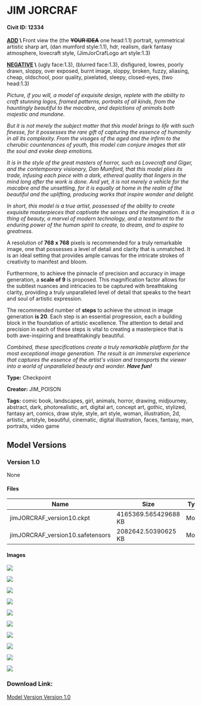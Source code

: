 # JIM JORCRAF

#### Civit ID: 12334

<p><strong><u>ADD</u> \ </strong>Front view the (the <strong><s>YOUR IDEA</s></strong> one head:1.1) portrait, symmetrical artistic sharp art, (dan mumford style:1.1), hdr, realism, dark fantasy atmosphere, lovecraft style, (JimJorCrafLogo art style:1.3)</p><p><strong><u>NEGATIVE</u> \</strong> (ugly face:1.3), (blurred face:1.3), disfigured, lowres, poorly drawn, sloppy, over exposed, burnt image, sloppy, broken, fuzzy, aliasing, cheap, oldschool, poor quality, pixelated, sleepy, closed-eyes, (two head:1.3)</p><p></p><p><em>Picture, if you will, a model of exquisite design, replete with the ability to craft stunning logos, framed patterns, portraits of all kinds, from the hauntingly beautiful to the macabre, and depictions of animals both majestic and mundane.</em></p><p><em>But it is not merely the subject matter that this model brings to life with such finesse, for it possesses the rare gift of capturing the essence of humanity in all its complexity. From the visages of the aged and the infirm to the cherubic countenances of youth, this model can conjure images that stir the soul and evoke deep emotions.</em></p><p><em>It is in the style of the great masters of horror, such as Lovecraft and Giger, and the contemporary visionary, Dan Mumford, that this model plies its trade, infusing each piece with a dark, ethereal quality that lingers in the mind long after the work is done. And yet, it is not merely a vehicle for the macabre and the unsettling, for it is equally at home in the realm of the beautiful and the uplifting, producing works that inspire wonder and delight.</em></p><p><em>In short, this model is a true artist, possessed of the ability to create exquisite masterpieces that captivate the senses and the imagination. It is a thing of beauty, a marvel of modern technology, and a testament to the enduring power of the human spirit to create, to dream, and to aspire to greatness.</em></p><p></p><p>A resolution of <strong>768 x 768</strong> pixels is recommended for a truly remarkable image, one that possesses a level of detail and clarity that is unmatched. It is an ideal setting that provides ample canvas for the intricate strokes of creativity to manifest and bloom.</p><p>Furthermore, to achieve the pinnacle of precision and accuracy in image generation, a <strong>scale of 9</strong> is proposed. This magnification factor allows for the subtlest nuances and intricacies to be captured with breathtaking clarity, providing a truly unparalleled level of detail that speaks to the heart and soul of artistic expression.</p><p>The recommended number of <strong>steps</strong> to achieve the utmost in image generation <strong>is 20</strong>. Each step is an essential progression, each a building block in the foundation of artistic excellence. The attention to detail and precision in each of these steps is vital to creating a masterpiece that is both awe-inspiring and breathtakingly beautiful.</p><p><em>Combined, these specifications create a truly remarkable platform for the most exceptional image generation. The result is an immersive experience that captures the essence of the artist's vision and transports the viewer into a world of unparalleled beauty and wonder. </em><strong><em>Have fun!</em></strong></p>

**Type:** Checkpoint

**Creator:** JIM_POISON

**Tags:** comic book, landscapes, girl, animals, horror, drawing, midjourney, abstract, dark, photorealistic, art, digital art, concept art, gothic, stylized, fantasy art, comics, draw style, style, art style, woman, illustration, 2d, artistic, artstyle, beautiful, cinematic, digital illustration, faces, fantasy, man, portraits, video game

## Model Versions

### Version 1.0

None

#### Files

| Name | Size | Type | Format | Download Url | AutoV1 | AutoV2 | SHA256 | CRC32 | BLAKE3 |
| --- | --- | --- | --- | --- | --- | --- | --- | --- | --- |
| jimJORCRAF_version10.ckpt | 4165369.565429688 KB | Model | PickleTensor | https://civitai.com/api/download/models/14545?type=Model&format=PickleTensor&size=full&fp=fp16 | 36606926 | 2B9592B555 | 2B9592B55595852FB378B9A16783F150224D82EA8BFEE9CA87C212BE8B4E93DE | 273FE19A | 86D1C0FAEA64A952832DFC8B51F29741D505109C7AFCB6CE478388B78F97AB8C |
| jimJORCRAF_version10.safetensors | 2082642.50390625 KB | Model | SafeTensor | https://civitai.com/api/download/models/14545 | 4A0A993C | 8FCB055C80 | 8FCB055C809A953A5BCD98AB6A4408D8168403449A943B85F8E6121588873A3F | 25006468 | 254A2F16812DBDC597F342B862ED7E0BFB23140E798F05DAC8AB3BCEBC3376C3 |

#### Images

<p><img src="https://image.civitai.com/xG1nkqKTMzGDvpLrqFT7WA/98864c2c-e6b0-417f-cce7-3ba5cad0e200/width=450/142280.jpeg" /></p>

<p><img src="https://image.civitai.com/xG1nkqKTMzGDvpLrqFT7WA/582380ad-4563-4cc9-d4c6-ba441545f500/width=450/142470.jpeg" /></p>

<p><img src="https://image.civitai.com/xG1nkqKTMzGDvpLrqFT7WA/5e14551b-75ae-4ca7-e78d-683f4f8d6200/width=450/142537.jpeg" /></p>

<p><img src="https://image.civitai.com/xG1nkqKTMzGDvpLrqFT7WA/8c8b85e8-e8f6-4e2b-d35a-de16c7173e00/width=450/142285.jpeg" /></p>

<p><img src="https://image.civitai.com/xG1nkqKTMzGDvpLrqFT7WA/044dcbfd-99f5-461d-7b74-ac9593fe4a00/width=450/142377.jpeg" /></p>

<p><img src="https://image.civitai.com/xG1nkqKTMzGDvpLrqFT7WA/f72eed84-099e-4415-fda3-834e30da1900/width=450/142287.jpeg" /></p>

<p><img src="https://image.civitai.com/xG1nkqKTMzGDvpLrqFT7WA/73312882-5d3c-4e90-88b6-a783a17ad100/width=450/142282.jpeg" /></p>

<p><img src="https://image.civitai.com/xG1nkqKTMzGDvpLrqFT7WA/3c3acb45-f099-44f9-aab9-811cda423300/width=450/142286.jpeg" /></p>

<p><img src="https://image.civitai.com/xG1nkqKTMzGDvpLrqFT7WA/3070dc37-33b4-4b49-232a-c24b9d8ffb00/width=450/142471.jpeg" /></p>

<p><img src="https://image.civitai.com/xG1nkqKTMzGDvpLrqFT7WA/d10d6dfa-86dd-4e21-7e13-6dbc50475d00/width=450/142283.jpeg" /></p>

### Download Link:

[Model Version Version 1.0](https://civitai.com/api/download/models/14545)


